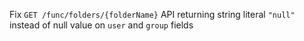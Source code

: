 Fix `GET /func/folders/{folderName}` API returning string literal `"null"` instead of null value on `user` and `group` fields

